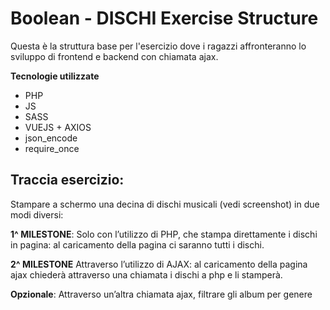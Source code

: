 # Boolean - DISCHI Exercise Structure

Questa è la struttura base per l'esercizio dove i ragazzi affronteranno lo sviluppo di frontend e backend con chiamata ajax.

**Tecnologie utilizzate**

- PHP
- JS
- SASS
- VUEJS + AXIOS
- json_encode
- require_once


## Traccia esercizio:

Stampare a schermo una decina di dischi musicali (vedi screenshot) in due modi diversi:

**1^ MILESTONE**: Solo con l’utilizzo di PHP, che stampa direttamente i dischi in pagina: al caricamento della pagina ci saranno tutti i dischi.

**2^ MILESTONE** Attraverso l’utilizzo di AJAX: al caricamento della pagina ajax chiederà attraverso una chiamata i dischi a php e li stamperà.

**Opzionale**:
Attraverso un’altra chiamata ajax, filtrare gli album per genere
